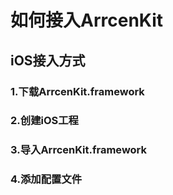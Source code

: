 # 如何接入ArrcenKit
## iOS接入方式
### 1.下载ArrcenKit.framework

### 2.创建iOS工程

### 3.导入ArrcenKit.framework

### 4.添加配置文件
